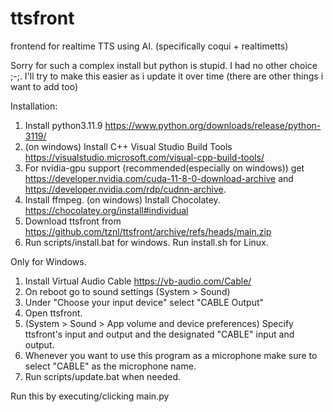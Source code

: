 # ttsfront
frontend for realtime TTS using AI. (specifically coqui + realtimetts)

Sorry for such a complex install but python is stupid. I had no other choice ;-;.
I'll try to make this easier as i update it over time (there are other things i want to add too)

Installation:

1. Install python3.11.9 https://www.python.org/downloads/release/python-3119/
2. (on windows) Install C++ Visual Studio Build Tools https://visualstudio.microsoft.com/visual-cpp-build-tools/
2. For nvidia-gpu support (recommended(especially on windows)) get 
https://developer.nvidia.com/cuda-11-8-0-download-archive and 
https://developer.nvidia.com/rdp/cudnn-archive.
3. Install ffmpeg. (on windows) Install Chocolatey. https://chocolatey.org/install#individual
4. Download ttsfront from https://github.com/tznl/ttsfront/archive/refs/heads/main.zip
5. Run scripts/install.bat for windows. Run install.sh for Linux.

Only for Windows.

1. Install Virtual Audio Cable https://vb-audio.com/Cable/
2. On reboot go to sound settings (System > Sound)
3. Under "Choose your input device" select "CABLE Output"
4. Open ttsfront.
5. (System > Sound > App volume and device preferences) Specify ttsfront's input and output and the designated "CABLE" input and output.
6. Whenever you want to use this program as a microphone make sure to select "CABLE" as the microphone name.
7. Run scripts/update.bat when needed.

Run this by executing/clicking main.py
